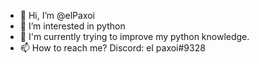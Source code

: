 - 👋 Hi, I’m @elPaxoi
- 👀 I’m interested in python
- 🌱 I'm currently trying to improve my python knowledge.
- 📫 How to reach me? Discord: el paxoi#9328

<!---
elPaxoi/elPaxoi is a ✨ special ✨ repository because its `README.md` (this file) appears on your GitHub profile.
You can click the Preview link to take a look at your changes.
--->
